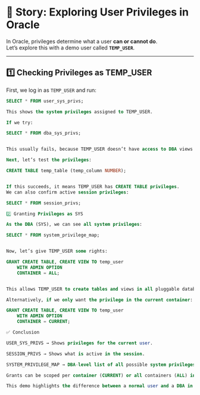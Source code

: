 # 🔐 Story: Exploring User Privileges in Oracle

In Oracle, privileges determine what a user **can or cannot do**.  
Let’s explore this with a demo user called **`TEMP_USER`**.

---

## 1️⃣ Checking Privileges as TEMP_USER

First, we log in as `TEMP_USER` and run:

```sql
SELECT * FROM user_sys_privs;

This shows the system privileges assigned to TEMP_USER.

If we try:

SELECT * FROM dba_sys_privs;


This usually fails, because TEMP_USER doesn’t have access to DBA views.

Next, let’s test the privileges:

CREATE TABLE temp_table (temp_column NUMBER);


If this succeeds, it means TEMP_USER has CREATE TABLE privileges.
We can also confirm active session privileges:

SELECT * FROM session_privs;

2️⃣ Granting Privileges as SYS

As the DBA (SYS), we can see all system privileges:

SELECT * FROM system_privilege_map;


Now, let’s give TEMP_USER some rights:

GRANT CREATE TABLE, CREATE VIEW TO temp_user 
    WITH ADMIN OPTION 
    CONTAINER = ALL;


This allows TEMP_USER to create tables and views in all pluggable databases.

Alternatively, if we only want the privilege in the current container:

GRANT CREATE TABLE, CREATE VIEW TO temp_user 
    WITH ADMIN OPTION 
    CONTAINER = CURRENT;

✅ Conclusion

USER_SYS_PRIVS → Shows privileges for the current user.

SESSION_PRIVS → Shows what is active in the session.

SYSTEM_PRIVILEGE_MAP → DBA-level list of all possible system privileges.

Grants can be scoped per container (CURRENT) or all containers (ALL) in a multitenant Oracle environment.

This demo highlights the difference between a normal user and a DBA in managing privileges.
